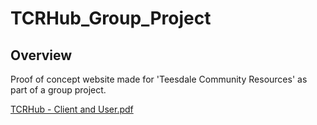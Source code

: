 # TCRHub_Group_Project

## Overview 

Proof of concept website made for 'Teesdale Community Resources' as part of a group project. 

[TCRHub - Client and User.pdf](https://github.com/joejenb/TCRHub_Group_Project/files/9491630/TCRHub.-.Client.and.User.pdf)
